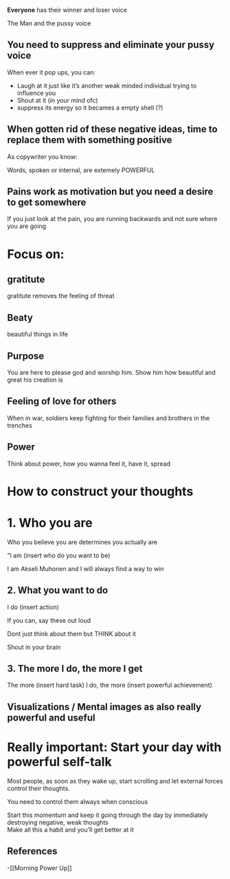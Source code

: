 **Everyone** has their winner and loser voice

The Man and the pussy voice


## You need to suppress and eliminate your pussy voice

When ever it pop ups, you can:

- Laugh at it just like it’s another weak minded individual trying to influence you
- Shout at it (in your mind ofc)
- suppress its energy so it becames a empty shell (?)

## When gotten rid of these negative ideas, time to replace them with something positive

As copywriter you know:

Words, spoken or internal, are extemely POWERFUL

## Pains work as motivation but you need a desire to get somewhere 


If you just look at the pain, you are running backwards and not sure where you are going

# Focus on:

## gratitute

gratitute removes the feeling of threat

## Beaty

beautiful things in life


## Purpose 

You are here to please god and worship him. Show him how beautiful and great his creation is


## Feeling of love for others

When in war, soldiers keep fighting for their families and brothers in the trenches

## Power

Think about power, how you wanna feel it, have it, spread 


# How to construct your thoughts


# 1. Who you are

Who you believe you are determines you actually are


”I am (insert who do you want to be) 

I am Akseli Muhonen and I will always find a way to win

## 2. What you want to do

I do (insert action)



If you can, say these out loud

Dont just think about them but THINK about it

Shout in your brain 

## 3. The more I do, the more I get

The more (insert hard task) I do, the more (insert powerful achievement)

## Visualizations / Mental images as also really powerful and useful

# Really important: Start your day with powerful self-talk 


Most people, as soon as they wake up, start scrolling and let external forces control their thoughts.

You need to control them always when conscious 


Start this momentum and keep it going through the day by immediately destroying negative, weak thoughts  
Make all this a habit and you’ll get better at it


## References
<!-- Links to pages not referenced in the content -->
-[[Morning Power Up]]




